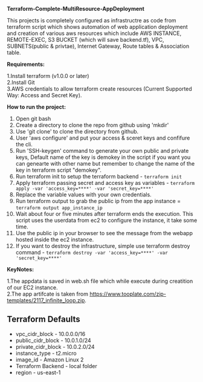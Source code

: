 **Terraform-Complete-MultiResource-AppDeployment**  

This projects is completely configured as infrastructre as code from terraform script which shows automation
of web application deployment and creation of various aws resources which include AWS INSTANCE, REMOTE-EXEC, S3 BUCKET (which will save backend.tf),
VPC, SUBNETS(public & privtae), Internet Gateway, Route tables & Association table.

**Requirements:**

1.Install terraform (v1.0.0 or later)  
2.Install Git  
3.AWS credentials to allow terraform create resources (Current Supported Way: Access and Secret Key).  

**How to run the project:**  

1. Open git bash  
2. Create a directory to clone the repo from github using 'mkdir'  
3. Use 'git clone' to clone the directory from github.  
4. User 'aws configure'  and put your access & sceret keys and confifure the cli.  
5. Run 'SSH-keygen' command to generate your own public and private keys, Default name of the key is demokey in the script if you want you can genearte with other name but remember to change the name of the key in terraform script "demokey".  
6. Run terraform init to setup the terraform backend - `terraform init` 
7. Apply terraform passing secret and access key as variables - `terraform apply -var 'access_key=****' -var 'secret_key=****'`  
8. Replace the variable values with your own credentials.  
9. Run terraform output to grab the public ip from the app instance = `terraform output app_instance_ip` 
10. Wait about four or five minutes after terraform ends the execution. This script uses the userdata from ec2 to configure the instance, 
it take some time.  
11. Use the public ip in your browser to see the message from the webapp hosted inside the ec2 instance.  
12. If you want to destroy the infrastructure, simple use terraform destroy command - `terraform destroy -var 'access_key=****' -var 'secret_key=****'` 

**KeyNotes:**  

1.The appdata is saved in web.sh file which while execute during creatition of our EC2 instance.  
2.The app artifcate is taken from https://www.tooplate.com/zip-templates/2117_infinite_loop.zip.  


## Terraform Defaults

- vpc_cidr_block     - 10.0.0.0/16
- public_cidr_block  - 10.0.1.0/24
- private_cidr_block - 10.0.2.0/24
- instance_type      - t2.micro
- image_id           - Amazon Linux 2
- Terraform Backend  - local folder
- region             - us-east-1
